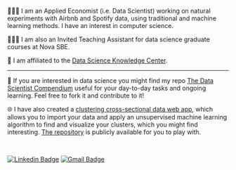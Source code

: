 👨🏿‍💻 I am an Applied Economist (i.e. Data Scientist) working on natural experiments with Airbnb and Spotify data, using traditional and machine learning methods. I have an interest in computer science.

👨🏿‍🏫 I am also an Invited Teaching Assistant for data science graduate courses at Nova SBE.

🏢 I am affiliated to the [Data Science Knowledge Center](https://www.novasbe.unl.pt/en/data-science/people).

----

📃 If you are interested in data science you might find my repo [The Data Scientist Compendium](https://github.com/bforbesc/the-data-scientist-compendium) useful for your day-to-day tasks and ongoing learning. Feel free to fork it and contribute to it!

🌐 I have also created a [clustering cross-sectional data web app](https://bforbesc-clustering-web-app-ml-web-app-ee5tk5.streamlit.app), which allows you to import your data and apply an unsupervised machine learning algorithm to find and visualize your clusters, which you might find interesting. [The repository](https://github.com/bforbesc/clustering-web-app) is publicly available for you to play with.

<br>

[![Linkedin Badge](https://img.shields.io/badge/-bernardoforbescosta-blue?style=flat-square&logo=Linkedin&logoColor=white&link=https://www.linkedin.com/in/bernardoforbescosta/)](https://www.linkedin.com/in/bernardoforbescosta/)
[![Gmail Badge](https://img.shields.io/badge/-bernardoforbescosta@gmail.com-c14438?style=flat-square&logo=Gmail&logoColor=white&link=mailto:bernardoforbescosta@gmail.com)](mailto:bernardoforbescosta@gmail.com)
